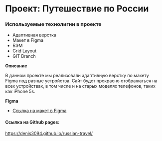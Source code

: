 # Проект: Путешествие по России

### Используемые технолигии в проекте
* Адаптивная верстка 
* Макет в Figma
* БЭМ
* Grid Layout
* GIT Branch

**Описание**

В данном проекте мы реализовали адаптивную верстку по макету Figma под разные устройства. Сайт будет прекрасно отображаться на всех устройствах, в том числе и на старых моделях телефонов, таких как iPhone 5s.

**Figma**

* [Ссылка на макет в Figma](https://www.figma.com/file/5S2WSbEFL6awjVWJ0NWL8Q/Sprint-3_-Russia-_-desktop-mobile?node-id=28503%3A0)

#### Ссылка на Github pages:

https://denis3094.github.io/russian-travel/



